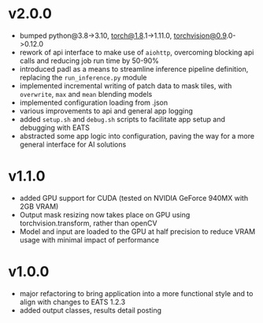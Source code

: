 # v2.0.0
* bumped python@3.8->3.10, torch@1.8.1->1.11.0, torchvision@0.9.0->0.12.0
* rework of api interface to make use of `aiohttp`, overcoming blocking api calls and reducing job run time by 50-90%
* introduced padl as a means to streamline inference pipeline definition, replacing the `run_inference.py` module
* implemented incremental writing of patch data to mask tiles, with `overwrite`, `max` and `mean` blending models
* implemented configuration loading from .json
* various improvements to api and general app logging
* added `setup.sh` and `debug.sh` scripts to facilitate app setup and debugging with EATS
* abstracted some app logic into configuration, paving the way for a more general interface for AI solutions
# v1.1.0

* added GPU support for CUDA (tested on NVIDIA GeForce 940MX with 2GB VRAM)
* Output mask resizing now takes place on GPU using torchvision.transform, rather than openCV
* Model and input are loaded to the GPU at half precision to reduce VRAM usage with minimal impact of performance

# v1.0.0

* major refactoring to bring application into a more functional style and to align with changes to EATS 1.2.3
* added output classes, results detail posting